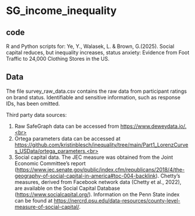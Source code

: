 # SG_income_inequality

## code
R and Python scripts for: Ye, Y., Walasek, L. & Brown, G.(2025). Social capital reduces, but inequality increases, status anxiety: Evidence from Foot Traffic to 24,000 Clothing Stores in the US.

## Data
The file survey_raw_data.csv contains the raw data from participant ratings on brand status. Identifiable and sensitive information, such as response IDs, has been omitted.<br>

Third party data sources:<br>
1. Raw SafeGraph data can be accessed from https://www.deweydata.io/.<br>
2. Ortega parameters data can be accessed at https://github.com/kristinblesch/inequality/tree/main/Part1_LorenzCurves_USData/ortega_parameters.<br>
3. Social capital data. The JEC measure was obtained from the Joint Economic Committee’s report (https://www.jec.senate.gov/public/index.cfm/republicans/2018/4/the-geography-of-social-capital-in-america#toc-004-backlink). Chetty’s measures, derived from Facebook network data (Chetty et al., 2022), are available on the Social Capital Database (https://www.socialcapital.org/). Information on the Penn State index can be found at https://nercrd.psu.edu/data-resources/county-level-measure-of-social-capital/.


